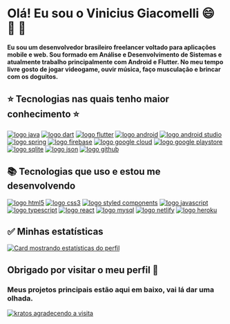 <!-- 

PARABENS!!! Você encontrou Rick Astley. 
A partir de agora ele:
nunca vai desistir de você,
nunca vai te desapontar, 
nunca vai te trair e te deixar,
nunca vai te fazer chorar,
nunca vai dizer adeus,
nunca vai mentir e te magoar.
 

⠀⠀⠀⠀⠀⠀⠀⠀⠀⠀⠀⠀⣀⡀⠀⠀⠀⠀⠀⠀⠀⠀⠀⠀⠀⠀⠀⠀⠀⠀⠀⠀⠀⠀
⠀⠀⠀⠀⠀⠀⠀⠀⢀⣶⣿⣿⣿⣿⣿⣄⠀⠀⠀⠀⠀⠀⠀⠀⠀⠀⠀⠀⠀⠀⠀⠀⠀⠀
⠀⠀⠀⠀⠀⠀⠀⢀⣿⣿⣿⠿⠟⠛⠻⣿⠆⠀⠀⠀⠀⠀⠀⠀⠀⠀⠀⠀⠀⠀⠀⠀⠀⠀
⠀⠀⠀⠀⠀⠀⠀⢸⣿⣿⣿⣆⣀⣀⠀⣿⠂⠀⠀⠀⠀⠀⠀⠀⠀⠀⠀⠀⠀⠀⠀⠀⠀⠀
⠀⠀⠀⠀⠀⠀⠀⢸⠻⣿⣿⣿⠅⠛⠋⠈⠀⠀⠀⠀⠀⠀⠀⠀⠀⠀⠀⠀⠀⠀⠀⠀⠀⠀
⠀⠀⠀⠀⠀⠀⠀⠘⢼⣿⣿⣿⣃⠠⠀⠀⠀⠀⠀⠀⠀⠀⠀⠀⠀⠀⠀⠀⠀⠀⠀⠀⠀⠀
⠀⠀⠀⠀⠀⠀⠀⠀⠀⣿⣿⣟⡿⠃⠀⠀⠀⠀⠀⠀⠀⠀⠀⠀⠀⠀⠀⠀⠀⠀⠀⠀⠀⠀
⠀⠀⠀⠀⠀⠀⠀⠀⠀⣛⣛⣫⡄⠀⢸⣦⣀⠀⠀⠀⠀⠀⠀⠀⠀⠀⠀⠀⠀⠀⠀⠀⠀⠀
⠀⠀⠀⢀⣠⣴⣾⡆⠸⣿⣿⣿⡷⠂⠨⣿⣿⣿⣿⣶⣦⣤⣀⠀⠀⠀⠀⠀⠀⠀⠀⠀⠀⠀
⠀⣤⣾⣿⣿⣿⣿⡇⢀⣿⡿⠋⠁⢀⡶⠪⣉⢸⣿⣿⣿⣿⣿⣇⠀⠀⠀⠀⠀⠀⠀⠀⠀⠀
⢀⣿⣿⣿⣿⣿⣿⣿⣿⡏⢸⣿⣷⣿⣿⣷⣦⡙⣿⣿⣿⣿⣿⡏⠀⠀⠀⠀⠀⠀⠀⠀⠀⠀
⠈⣿⣿⣿⣿⣿⣿⣿⣿⣇⢸⣿⣿⣿⣿⣿⣷⣦⣿⣿⣿⣿⣿⡇⠀⠀⠀⠀⠀⠀⠀⠀⠀⠀
⢠⣿⣿⣿⣿⣿⣿⣿⣿⣿⣿⣿⣿⣿⣿⣿⣿⣿⣿⣿⣿⣿⣿⡇⠀⠀⠀⠀⠀⠀⠀⠀⠀⠀
⢸⣿⣿⣿⣿⣿⣿⣿⣿⣿⣿⣿⣿⣿⣿⣿⣿⣿⣿⣿⣿⣿⣿⣿⣄⠀⠀⠀⠀⠀⠀⠀⠀⠀
⠸⣿⣿⣿⣿⣿⣿⣿⣿⣿⣿⣿⣿⣿⣿⣿⣿⣿⣿⣿⣿⣿⣿⣿⣿⠀⠀⠀⠀⠀⠀⠀⠀⠀
⣠⣿⣿⣿⣿⣿⣿⣿⣿⣿⣿⣿⣿⣿⣿⣿⣿⣿⣿⣿⣿⣿⣿⣿⡿⠀⠀⠀⠀⠀⠀⠀⠀⠀
⣿⣿⣿⣿⣿⣿⣿⣿⣿⣿⣿⣿⣿⣿⣿⣿⣿⣿⣿⣿⣿⣿⣿⣿⠃⠀⠀⠀⠀⠀⠀⠀⠀⠀
⢹⣿⣵⣾⣿⣿⣿⣿⣿⣿⣿⣿⣿⣿⣿⣿⣿⣿⣿⣿⣿⣿⣯⡁⠀⠀⠀⠀⠀⠀⠀⠀⠀⠀

-->

# Olá! Eu sou o Vinicius Giacomelli :smile: :space_invader: :doughnut:

__Eu sou um desenvolvedor brasileiro freelancer voltado para aplicações mobile e web. Sou formado em Análise e Desenvolvimento de Sistemas e atualmente trabalho principalmente com Android e Flutter. No meu tempo livre gosto de jogar videogame, ouvir música, faço musculação e brincar com os doguitos.__

## :star: Tecnologias nas quais tenho maior conhecimento :star: ##

[![logo java](https://img.shields.io/badge/Java-ED8B00?style=for-the-badge&logo=java&logoColor=white)](#)
[![logo dart](https://img.shields.io/badge/Dart-0175C2?style=for-the-badge&logo=dart&logoColor=white)](#)
[![logo flutter](https://img.shields.io/badge/Flutter-02569B?style=for-the-badge&logo=flutter&logoColor=white)](#)
[![logo android](https://img.shields.io/badge/Android-33DDC84?style=for-the-badge&logo=android&logoColor=white)](#)
[![logo android studio](https://img.shields.io/badge/Android_Studio-3DDC84?style=for-the-badge&logo=android-studio&logoColor=white)](#)
[![logo spring](https://img.shields.io/badge/Spring-6DB33F?style=for-the-badge&logo=spring&logoColor=white)](#)
[![logo firebase](https://img.shields.io/badge/Firebase-F29D0C?style=for-the-badge&logo=firebase&logoColor=white)](#)
[![logo google cloud](https://img.shields.io/badge/Google_Cloud-4285F4?style=for-the-badge&logo=google-cloud&logoColor=white)](#)
[![logo google playstore](https://img.shields.io/badge/Google_Play-414141?style=for-the-badge&logo=google-play&logoColor=white)](#)
[![logo sqlite](https://img.shields.io/badge/SQLite-07405E?style=for-the-badge&logo=sqlite&logoColor=white)](#)
[![logo json](https://img.shields.io/badge/json-5E5C5C?style=for-the-badge&logo=json&logoColor=white)](#)
[![logo github](https://img.shields.io/badge/GitHub-100000?style=for-the-badge&logo=github&logoColor=white)](#)

## :books: Tecnologias que uso e estou me desenvolvendo ##

[![logo html5](https://img.shields.io/badge/HTML-239120?style=for-the-badge&logo=html5&logoColor=white)](#)
[![logo css3](https://img.shields.io/badge/CSS-239120?&style=for-the-badge&logo=css3&logoColor=white)](#)
[![logo styled components](https://img.shields.io/badge/styled--components-DB7093?style=for-the-badge&logo=styled-components&logoColor=white)](#)
[![logo javascript](https://img.shields.io/badge/JavaScript-F7DF1E?style=for-the-badge&logo=javascript&logoColor=black)](#)
[![logo typescript](https://img.shields.io/badge/TypeScript-007ACC?style=for-the-badge&logo=typescript&logoColor=white)](#)
[![logo react](https://img.shields.io/badge/React-20232A?style=for-the-badge&logo=react&logoColor=61DAFB)](#)
[![logo mysql](https://img.shields.io/badge/MySQL-00000F?style=for-the-badge&logo=mysql&logoColor=white)](#)
[![logo netlify](https://img.shields.io/badge/Netlify-00C7B7?style=for-the-badge&logo=netlify&logoColor=white)](#)
[![logo heroku](https://img.shields.io/badge/Heroku-430098?style=for-the-badge&logo=heroku&logoColor=white)](#)

## :white_check_mark: Minhas estatísticas ##

[![Card mostrando estatísticas do perfil](https://github-profile-summary-cards.vercel.app/api/cards/profile-details?username=Giacomellivinicius&theme=solarized_dark)](#)

## Obrigado por visitar o meu perfil :wave:

### Meus projetos principais estão aqui em baixo, vai lá dar uma olhada.
[![kratos agradecendo a visita](https://user-images.githubusercontent.com/41841454/167220106-fdcd138f-7a91-4dfd-9a94-b5ef671b859c.gif)](_)
